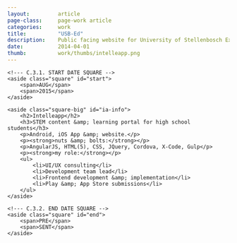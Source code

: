 ```yaml
---
layout: 		article
page-class: 	page-work article
categories: 	work
title:  		"USB-Ed"
description:	Public facing website for University of Stellenbosch Executive Education, a division of the University of Stellenbosch Business School.
date:   		2014-04-01
thumb: 			work/thumbs/intelleapp.png
---
```


<!--- C.3. CONTENT AREA ------------------------------------------------------------------------------------------- --> 

<section id="usb-ed">

    <!--- C.3.1. START DATE SQUARE -->
    <aside class="square" id="start">
        <span>AUG</span>
        <span>2015</span>
    </aside>
    
    <aside class="square-big" id="ia-info">
        <h2>Intelleapp</h2>
        <h3>STEM content &amp; learning portal for high school students</h3>
        <p>Android, iOS App &amp; website.</p>
        <p><strong>nuts &amp; bolts:</strong></p>
        <p>AngularJS, HTML(5), CSS, JQuery, Cordova, X-Code, Gulp</p>
        <p><strong>my role:</strong></p>
        <ul>
            <li>UI/UX consulting</li>
            <li>Development team lead</li>
            <li>Frontend development &amp; implementation</li>
            <li>Play &amp; App Store submissions</li>
        </ul>
    </aside>

    <!--- C.3.2. END DATE SQUARE -->
    <aside class="square" id="end">
        <span>PRE</span>
        <span>SENT</span>
    </aside>
    
</section>

<!--- C.3. END ---------------------------------------------------------------------------------------------------- -->